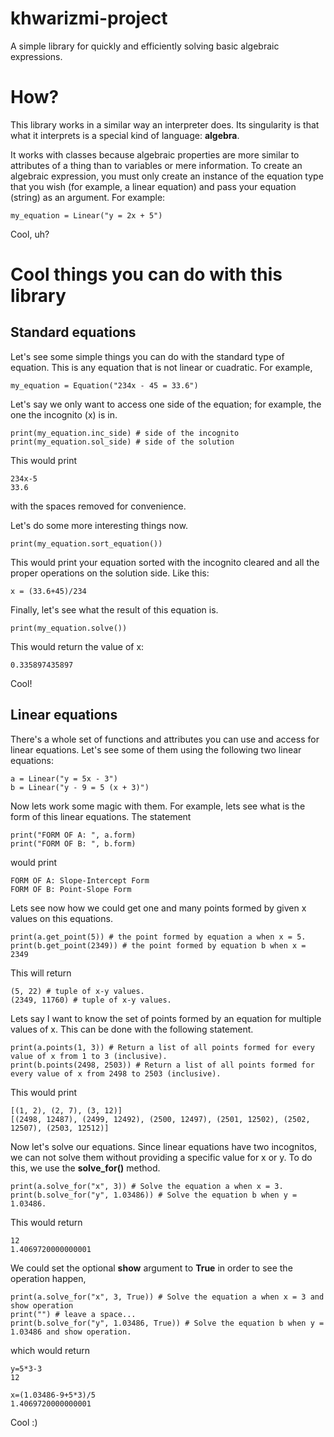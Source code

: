 # khwarizmi-project
A simple library for quickly and efficiently solving basic algebraic expressions.

# How? 

This library works in a similar way an interpreter does. Its singularity is that what it interprets is a special kind of language: **algebra**. 

It works with classes because algebraic properties are more similar to attributes of a thing than to variables or mere information. To create an algebraic expression, you must only create an instance of the equation type that you wish (for example, a linear equation) and pass your equation (string) as an argument. For example:

    my_equation = Linear("y = 2x + 5")
    
Cool, uh?

# Cool things you can do with this library

## Standard equations

Let's see some simple things you can do with the standard type of equation. This is any equation that is not linear or cuadratic. For example,

    my_equation = Equation("234x - 45 = 33.6")
    
Let's say we only want to access one side of the equation; for example, the one the incognito (x) is in.

    print(my_equation.inc_side) # side of the incognito
    print(my_equation.sol_side) # side of the solution
    
This would print

    234x-5
    33.6
    
with the spaces removed for convenience.

Let's do some more interesting things now.

    print(my_equation.sort_equation())
    
This would print your equation sorted with the incognito cleared and all the proper operations on the solution side. Like this:

    x = (33.6+45)/234
    
Finally, let's see what the result of this equation is.

    print(my_equation.solve())
   
This would return the value of x:

    0.335897435897
    
Cool!

## Linear equations

There's a whole set of functions and attributes you can use and access for linear equations. Let's see some of them using the following two linear equations:

    a = Linear("y = 5x - 3")
    b = Linear("y - 9 = 5 (x + 3)")
    
Now lets work some magic with them. For example, lets see what is the form of this linear equations. The statement

    print("FORM OF A: ", a.form)
    print("FORM OF B: ", b.form)

would print 
    
    FORM OF A: Slope-Intercept Form
    FORM OF B: Point-Slope Form
    
 Lets see now how we could get one and many points formed by given x values on this equations.
 
    print(a.get_point(5)) # the point formed by equation a when x = 5.
    print(b.get_point(2349)) # the point formed by equation b when x = 2349
    
This will return
    
    (5, 22) # tuple of x-y values.
    (2349, 11760) # tuple of x-y values.
    
Lets say I want to know the set of points formed by an equation for multiple values of x. This can be done with the following statement.

    print(a.points(1, 3)) # Return a list of all points formed for every value of x from 1 to 3 (inclusive).
    print(b.points(2498, 2503)) # Return a list of all points formed for every value of x from 2498 to 2503 (inclusive).
    
This would print

    [(1, 2), (2, 7), (3, 12)]
    [(2498, 12487), (2499, 12492), (2500, 12497), (2501, 12502), (2502, 12507), (2503, 12512)]
    

Now let's solve our equations. Since linear equations have two incognitos, we can not solve them without providing a specific value for x or y. To do this, we use the **solve_for()** method.

    print(a.solve_for("x", 3)) # Solve the equation a when x = 3.
    print(b.solve_for("y", 1.03486)) # Solve the equation b when y = 1.03486.
    
This would return

    12
    1.4069720000000001

We could set the optional **show** argument to __True__ in order to see the operation happen,

    print(a.solve_for("x", 3, True)) # Solve the equation a when x = 3 and show operation
    print("") # leave a space...
    print(b.solve_for("y", 1.03486, True)) # Solve the equation b when y = 1.03486 and show operation.
    
which would return

    y=5*3-3
    12
    
    x=(1.03486-9+5*3)/5
    1.4069720000000001
    
Cool :)

    


    

    
